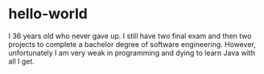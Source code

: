 # hello-world
I 36 years old who never gave up. I still have two final exam and then two projects to complete a bachelor degree of software engineering. However, unfortunately I am very weak in programming and dying to learn Java with all I get.
